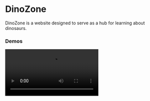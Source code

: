 # DinoZone
DinoZone is a website designed to serve as a hub for learning about dinosaurs.

### Demos
![Demo Video](https://github.com/ctn2603/dinozone/blob/main/demos/demo_1.mov)
